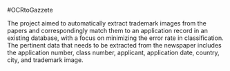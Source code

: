 #OCRtoGazzete


The project aimed to automatically extract trademark images from the papers and correspondingly match them to an application record in an existing database, with a focus on minimizing the error rate in classification. The pertinent data that needs to be extracted from the newspaper includes the application number, class number, applicant, application date, country, city, and trademark image.
